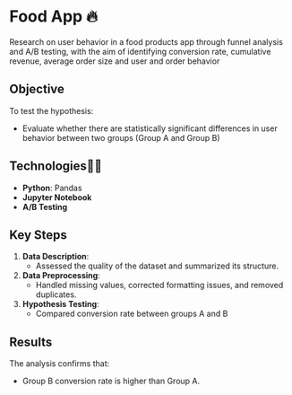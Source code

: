 # Food App 🔥
Research on user behavior in a food products app through funnel analysis and A/B testing, with the aim of identifying conversion rate, cumulative revenue, average order size and user and order behavior

## Objective
To test the hypothesis:
- Evaluate whether there are statistically significant differences in user behavior between two groups (Group A and Group B)
  
## Technologies🧑‍💻
- **Python**: Pandas
- **Jupyter Notebook**
- **A/B Testing**

## Key Steps
1. **Data Description**:
   - Assessed the quality of the dataset and summarized its structure.
2. **Data Preprocessing**:
   - Handled missing values, corrected formatting issues, and removed duplicates.
3. **Hypothesis Testing**:
   - Compared conversion rate between groups A and B

## Results
The analysis confirms that:
- Group B conversion rate is higher than Group A. 
